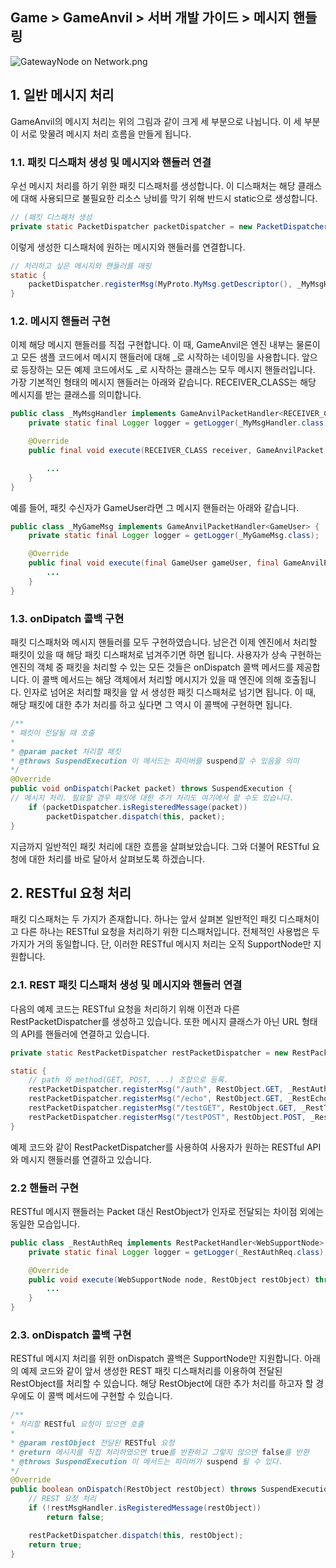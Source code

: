 ## Game > GameAnvil > 서버 개발 가이드 > 메시지 핸들링

![GatewayNode on Network.png](http://static.toastoven.net/prod_gameanvil/images/three_steps_for_message_process.png)



## 1. 일반 메시지 처리

GameAnvil의 메시지 처리는 위의 그림과 같이 크게 세 부분으로 나뉩니다. 이 세 부분이 서로 맞물려 메시지 처리 흐름을 만들게 됩니다.



### 1.1. 패킷 디스패처 생성 및 메시지와 핸들러 연결

우선 메시지 처리를 하기 위한 패킷 디스패처를 생성합니다. 이 디스패처는 해당 클래스에 대해 사용되므로 불필요한 리소스 낭비를 막기 위해 반드시 static으로 생성합니다.

```java
// (패킷 디스패처 생성    
private static PacketDispatcher packetDispatcher = new PacketDispatcher();   
```

이렇게 생성한 디스패처에 원하는 메시지와 핸들러를 연결합니다.

```java
// 처리하고 싶은 메시지와 핸들러를 매핑
static {
    packetDispatcher.registerMsg(MyProto.MyMsg.getDescriptor(), _MyMsgHandler.class);
}
```



### 1.2. 메시지 핸들러 구현

이제 해당 메시지 핸들러를 직접 구현합니다. 이 때, GameAnvil은 엔진 내부는 물론이고 모든 샘플 코드에서 메시지 핸들러에 대해 _로 시작하는 네이밍을 사용합니다. 앞으로 등장하는 모든 예제 코드에서도 _로 시작하는 클래스는 모두 메시지 핸들러입니다.  가장 기본적인 형태의 메시지 핸들러는 아래와 같습니다. RECEIVER_CLASS는 해당 메시지를 받는 클래스를 의미합니다.

```java
public class _MyMsgHandler implements GameAnvilPacketHandler<RECEIVER_CLASS> {
    private static final Logger logger = getLogger(_MyMsgHandler.class);

    @Override
    public final void execute(RECEIVER_CLASS receiver, GameAnvilPacket gameAnvilPacket) throws SuspendExecution {

		...
    }
}
```

예를 들어, 패킷 수신자가 GameUser라면 그 메시지 핸들러는 아래와 같습니다.

```java
public class _MyGameMsg implements GameAnvilPacketHandler<GameUser> {
    private static final Logger logger = getLogger(_MyGameMsg.class);

	@Override
    public final void execute(final GameUser gameUser, final GameAnvilPacket gameAnvilPacket) throws SuspendExecution {
        ...
    }
}
```



### 1.3. onDipatch 콜백 구현

패킷 디스패처와 메시지 핸들러를 모두 구현하였습니다. 남은건 이제 엔진에서 처리할 패킷이 있을 때 해당 패킷 디스패처로 넘겨주기면 하면 됩니다. 사용자가 상속 구현하는 엔진의 객체 중 패킷을 처리할 수 있는 모든 것들은 onDispatch 콜백 메서드를 제공합니다. 이 콜백 메서드는 해당 객체에서 처리할 메시지가 있을 때 엔진에 의해 호출됩니다. 인자로 넘어온 처리할 패킷을 앞 서 생성한 패킷 디스패처로 넘기면 됩니다. 이 때, 해당 패킷에 대한 추가 처리를 하고 싶다면 그 역시 이 콜백에 구현하면 됩니다.

```java
/**
* 패킷이 전달될 때 호출
*
* @param packet 처리할 패킷
* @throws SuspendExecution 이 메서드는 파이버를 suspend할 수 있음을 의미
*/
@Override
public void onDispatch(Packet packet) throws SuspendExecution {
// 메시지 처리. 필요할 경우 패킷에 대한 추가 처리도 여기에서 할 수도 있습니다.
    if (packetDispatcher.isRegisteredMessage(packet))
	    packetDispatcher.dispatch(this, packet);
}
```

지금까지 일반적인 패킷 처리에 대한 흐름을 살펴보았습니다. 그와 더불어 RESTful 요청에 대한 처리를 바로 달아서 살펴보도록 하겠습니다.



## 2. RESTful 요청 처리

패킷 디스패처는 두 가지가 존재합니다. 하나는 앞서 살펴본 일반적인 패킷 디스패처이고 다른 하나는 RESTful 요청을 처리하기 위한 디스패처입니다. 전체적인 사용법은 두 가지가 거의 동일합니다.  단, 이러한 RESTful 메시지 처리는 오직 SupportNode만 지원합니다. 



### 2.1. REST 패킷 디스패처 생성 및 메시지와 핸들러 연결

다음의 예제 코드는 RESTful 요청을 처리하기 위해 이전과 다른 RestPacketDispatcher를 생성하고 있습니다. 또한 메시지 클래스가 아닌 URL 형태의 API를 핸들러에 연결하고 있습니다.

```java
private static RestPacketDispatcher restPacketDispatcher = new RestPacketDispatcher<>();

static {
    // path 와 method(GET, POST, ...) 조합으로 등록.
    restPacketDispatcher.registerMsg("/auth", RestObject.GET, _RestAuthReq.class);
    restPacketDispatcher.registerMsg("/echo", RestObject.GET, _RestEchoReq.class);
    restPacketDispatcher.registerMsg("/testGET", RestObject.GET, _RestTestGET.class);
    restPacketDispatcher.registerMsg("/testPOST", RestObject.POST, _RestTestPOST.class);
}
```

예제 코드와 같이 RestPacketDispatcher를 사용하여 사용자가 원하는 RESTful API와 메시지 핸들러를 연결하고 있습니다.



### 2.2 핸들러 구현

RESTful 메시지 핸들러는 Packet 대신 RestObject가 인자로 전달되는 차이점 외에는 동일한 모습입니다. 

```java
public class _RestAuthReq implements RestPacketHandler<WebSupportNode> {
    private static final Logger logger = getLogger(_RestAuthReq.class);

    @Override
    public void execute(WebSupportNode node, RestObject restObject) throws SuspendExecution {
		...
    }  
}
```



### 2.3. onDispatch 콜백 구현

RESTful 메시지 처리를 위한 onDispatch 콜백은 SupportNode만 지원합니다. 아래의 예제 코드와 같이 앞서 생성한 REST 패킷 디스패처리를 이용하여 전달된 RestObject를 처리할 수 있습니다. 해당 RestObject에 대한 추가 처리를 하고자 할 경우에도 이 콜백 메서드에 구현할 수 있습니다.

```java
/**
* 처리할 RESTful 요청이 있으면 호출
*
* @param restObject 전달된 RESTful 요청
* @return 메시지를 직접 처리하였으면 true를 반환하고 그렇지 않으면 false를 반환
* @throws SuspendExecution 이 메서드는 파이버가 suspend 될 수 있다.
*/
@Override
public boolean onDispatch(RestObject restObject) throws SuspendExecution {
	// REST 요청 처리        
    if (!restMsgHandler.isRegisteredMessage(restObject))
	    return false;

    restPacketDispatcher.dispatch(this, restObject);
    return true;
}
```

